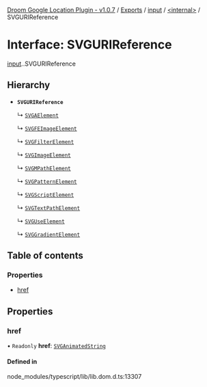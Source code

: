 [Droom Google Location Plugin - v1.0.7](../README.md) / [Exports](../modules.md) / [input](../modules/input.md) / [<internal\>](../modules/input._internal_.md) / SVGURIReference

# Interface: SVGURIReference

[input](../modules/input.md).[<internal>](../modules/input._internal_.md).SVGURIReference

## Hierarchy

- **`SVGURIReference`**

  ↳ [`SVGAElement`](input._internal_.SVGAElement.md)

  ↳ [`SVGFEImageElement`](input._internal_.SVGFEImageElement.md)

  ↳ [`SVGFilterElement`](input._internal_.SVGFilterElement.md)

  ↳ [`SVGImageElement`](input._internal_.SVGImageElement.md)

  ↳ [`SVGMPathElement`](input._internal_.SVGMPathElement.md)

  ↳ [`SVGPatternElement`](input._internal_.SVGPatternElement.md)

  ↳ [`SVGScriptElement`](input._internal_.SVGScriptElement.md)

  ↳ [`SVGTextPathElement`](input._internal_.SVGTextPathElement.md)

  ↳ [`SVGUseElement`](input._internal_.SVGUseElement.md)

  ↳ [`SVGGradientElement`](input._internal_.SVGGradientElement.md)

## Table of contents

### Properties

- [href](input._internal_.SVGURIReference.md#href)

## Properties

### href

• `Readonly` **href**: [`SVGAnimatedString`](../modules/input._internal_.md#svganimatedstring)

#### Defined in

node_modules/typescript/lib/lib.dom.d.ts:13307
